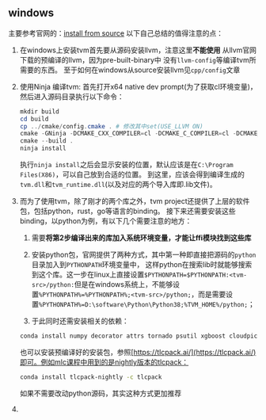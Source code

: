## windows
主要参考官网的：[install from source](https://tvm.apache.org/docs/install/from_source.html#install-from-source)
以下自己总结的值得注意的点：
1. 在windows上安装tvm首先要从源码安装llvm，注意这里**不能使用**
   从llvm官网下载的预编译的llvm，因为pre-built-binary中
   没有`llvm-config`等编译tvm所需要的东西。
   至于如何在windows从source安装llvm见`cpp/config`文章
   
2. 使用Ninja 编译tvm:
    首先打开x64 native dev prompt(为了获取cl环境变量)，然后进入源码目录执行以下命令：
    ```powershell
    mkdir build
    cd build
    cp ../cmake/config.cmake . # 修改其中set(USE_LLVM ON)
    cmake -GNinja -DCMAKE_CXX_COMPILER=cl -DCMAKE_C_COMPILER=cl -DCMAKE_BUILD_TYPE=Release ..
    cmake --build .
    ninja install
    ```
    执行`ninja install`之后会显示安装的位置，默认应该是在`C:\Program Files(X86)`，可以自己放到合适的位置。
    到这里，应该会得到编译生成的`tvm.dll`和`tvm_runtime.dll`(以及对应的两个导入库即.lib文件)。

3. 而为了使用tvm，除了刚才的两个库之外，tvm project还提供了上层的软件包，包括python，rust，go等语言的binding。
   接下来还需要安装这些binding，以python为例，有以下几个需要注意的地方：

    1. 需要**将第2步编译出来的库加入系统环境变量，才能让ffi模块找到这些库**

    2. 安装python包，官网提供了两种方式，其中第一种即直接把源码的`python`目录加入到`PYTHONPATH`环境变量中，
      这样python在搜索lib时就能够搜索到这个库。这一步在linux上直接设置`$PYTHONPATH=$PYTHONPATH:<tvm-src>/python:`但是在windows系统上，不能够设置`%PYTHONPATH%=%PYTHONPATH%;<tvm-src>/python;`，而是需要设置`%PYTHONPATH%=D:\software\Python\Python38;%TVM_HOME%/python;`；

    3. 于此同时还需安装相关的依赖：

      ```bash
      conda install numpy decorator attrs tornado psutil xgboost cloudpickle typing_extensions
      ```
    
    也可以安装预编译好的安装包，参照[https://tlcpack.ai/](https://tlcpack.ai/)即可。例如mlc课程中用到的是nightly版本的tlcpack：
    ```bash
    conda install tlcpack-nightly -c tlcpack
    ```
    如果不需要改动python源码，其实这种方式更加推荐
   
4. 